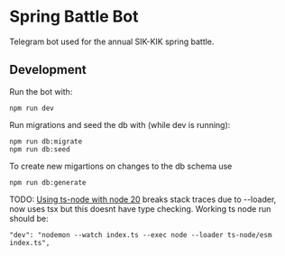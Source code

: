 # Spring Battle Bot

Telegram bot used for the annual SIK-KIK spring battle.

## Development

Run the bot with:

```
npm run dev
```

Run migrations and seed the db with (while dev is running):

```
npm run db:migrate
npm run db:seed
```

To create new migartions on changes to the db schema use

```
npm run db:generate
```

TODO: [Using ts-node with node 20](https://github.com/TypeStrong/ts-node/issues/1997) breaks stack traces due to --loader, now uses tsx but this doesnt have type checking. Working ts node run should be:

```
"dev": "nodemon --watch index.ts --exec node --loader ts-node/esm index.ts",
```
